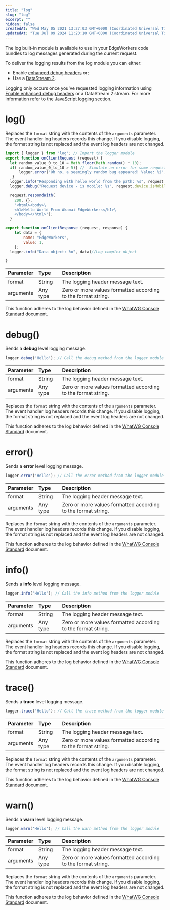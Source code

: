 ```yaml
---
title: "log"
slug: "log"
excerpt: ""
hidden: false
createdAt: "Wed May 05 2021 13:27:03 GMT+0000 (Coordinated Universal Time)"
updatedAt: "Tue Jul 09 2024 11:20:10 GMT+0000 (Coordinated Universal Time)"
---
```

The log built-in module is available to use in your EdgeWorkers code bundles to log messages generated during the current request.

To deliver the logging results from the log module you can either:

- Enable [enhanced debug headers](enable-enhanced-debug-headers.md) or;
- Use a [DataStream 2](ds2-javascript-logging.md).

Logging only occurs once you've requested logging information using [Enable enhanced debug headers](enable-enhanced-debug-headers.md) or a DataStream 2 stream. For more information refer to the [JavaScript logging](enable-javascript-logging.md) section.

# log()

Replaces the `format` string with the contents of the `arguments` parameter. The event handler log headers records this change. If you disable logging, the format string is not replaced and the event log headers are not changed.

```javascript
import { logger } from 'log'; // Import the logger module
export function onClientRequest (request) {
  let random_value_0_to_10 = Math.floor(Math.random() * 10);
  if( random_value_0_to_10 > 5){ //  Simulate an error for some requests
      logger.error("Oh no, a seemingly random bug appeared! Value: %i", random_value_0_to_10);
   }
  logger.info("Responding with hello world from the path: %s", request.path);
  logger.debug("Request device - is mobile: %s", request.device.isMobile);

  request.respondWith(
    200, {},
    '<html><body>\
    <h1>Hello World From Akamai EdgeWorkers</h1>\
    </body></html>');
  }

export function onClientResponse (request, response) {
    let data = {
        name: "EdgeWorkers",
        value: 1,
    };  
  logger.info("Data object: %o", data)//Log complex object

}
```

| Parameter | Type     | Description                                                   |
| :-------- | :------- | :------------------------------------------------------------ |
| format    | String   | The logging header message text.                              |
| arguments | Any type | Zero or more values formatted according to the format string. |

This function adheres to the log behavior defined in the [WhatWG Console Standard](https://console.spec.whatwg.org/#log) document.

# debug()

Sends a **debug** level logging message.

```javascript
logger.debug('Hello'); // Call the debug method from the logger module
```

| Parameter | Type     | Description                                                   |
| :-------- | :------- | :------------------------------------------------------------ |
| format    | String   | The logging header message text.                              |
| arguments | Any type | Zero or more values formatted according to the format string. |

Replaces the `format` string with the contents of the `arguments` parameter. The event handler log headers records this change. If you disable logging, the format string is not replaced and the event log headers are not changed.

This function adheres to the log behavior defined in the [WhatWG Console Standard](https://console.spec.whatwg.org/#debug) document.

# error()

Sends a **error** level logging message.

```javascript
logger.error('Hello'); // Call the error method from the logger module
```

| Parameter | Type     | Description                                                   |
| :-------- | :------- | :------------------------------------------------------------ |
| format    | String   | The logging header message text.                              |
| arguments | Any type | Zero or more values formatted according to the format string. |

Replaces the `format` string with the contents of the `arguments` parameter. The event handler log headers records this change. If you disable logging, the format string is not replaced and the event log headers are not changed.

This function adheres to the log behavior defined in the [WhatWG Console Standard](https://console.spec.whatwg.org/#error) document.

# info()

Sends a **info** level logging message.

```javascript
logger.info('Hello'); // Call the info method from the logger module
```

| Parameter | Type     | Description                                                   |
| :-------- | :------- | :------------------------------------------------------------ |
| format    | String   | The logging header message text.                              |
| arguments | Any type | Zero or more values formatted according to the format string. |

Replaces the `format` string with the contents of the `arguments` parameter. The event handler log headers records this change. If you disable logging, the format string is not replaced and the event log headers are not changed.

This function adheres to the log behavior defined in the [WhatWG Console Standard](https://console.spec.whatwg.org/#info) document.

# trace()

Sends a **trace** level logging message.

```javascript
logger.trace('Hello'); // Call the trace method from the logger module
```

| Parameter | Type     | Description                                                   |
| :-------- | :------- | :------------------------------------------------------------ |
| format    | String   | The logging header message text.                              |
| arguments | Any type | Zero or more values formatted according to the format string. |

Replaces the `format` string with the contents of the `arguments` parameter. The event handler log headers records this change. If you disable logging, the format string is not replaced and the event log headers are not changed.

This function adheres to the log behavior defined in the [WhatWG Console Standard](https://console.spec.whatwg.org/#trace) document.

# warn()

Sends a **warn** level logging message.

```javascript
logger.warn('Hello'); // Call the warn method from the logger module
```

| Parameter | Type     | Description                                                   |
| :-------- | :------- | :------------------------------------------------------------ |
| format    | String   | The logging header message text.                              |
| arguments | Any type | Zero or more values formatted according to the format string. |

Replaces the `format` string with the contents of the `arguments` parameter. The event handler log headers records this change. If you disable logging, the format string is not replaced and the event log headers are not changed.

This function adheres to the log behavior defined in the [WhatWG Console Standard](https://console.spec.whatwg.org/#warn) document.

